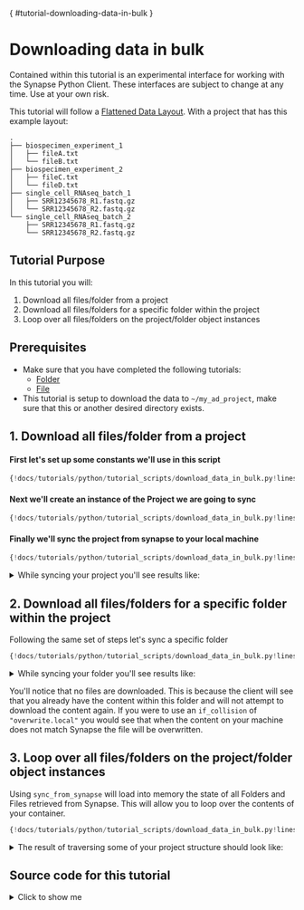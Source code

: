 [](){ #tutorial-downloading-data-in-bulk }
# Downloading data in bulk
Contained within this tutorial is an experimental interface for working with the
Synapse Python Client. These interfaces are subject to change at any time.
Use at your own risk.


This tutorial will follow a
[Flattened Data Layout](../../explanations/structuring_your_project.md#flattened-data-layout-example).
With a project that has this example layout:
```
.
├── biospecimen_experiment_1
│   ├── fileA.txt
│   └── fileB.txt
├── biospecimen_experiment_2
│   ├── fileC.txt
│   └── fileD.txt
├── single_cell_RNAseq_batch_1
│   ├── SRR12345678_R1.fastq.gz
│   └── SRR12345678_R2.fastq.gz
└── single_cell_RNAseq_batch_2
    ├── SRR12345678_R1.fastq.gz
    └── SRR12345678_R2.fastq.gz
```

## Tutorial Purpose
In this tutorial you will:

1. Download all files/folder from a project
1. Download all files/folders for a specific folder within the project
1. Loop over all files/folders on the project/folder object instances


## Prerequisites
* Make sure that you have completed the following tutorials:
    * [Folder](./folder.md)
    * [File](./file.md)
* This tutorial is setup to download the data to `~/my_ad_project`, make sure that this or
another desired directory exists.


## 1. Download all files/folder from a project

#### First let's set up some constants we'll use in this script
```python
{!docs/tutorials/python/tutorial_scripts/download_data_in_bulk.py!lines=5-19}
```

#### Next we'll create an instance of the Project we are going to sync
```python
{!docs/tutorials/python/tutorial_scripts/download_data_in_bulk.py!lines=20-22}
```

#### Finally we'll sync the project from synapse to your local machine
```python
{!docs/tutorials/python/tutorial_scripts/download_data_in_bulk.py!lines=23-28}
```

<details class="example">
  <summary>While syncing your project you'll see results like:</summary>
```
Syncing Project (syn53185532:My uniquely named project about Alzheimer's Disease) from Synapse.
Syncing Folder (syn53205630:experiment_notes) from Synapse.
Syncing Folder (syn53205632:notes_2022) from Synapse.
Syncing Folder (syn53205629:single_cell_RNAseq_batch_1) from Synapse.
Syncing Folder (syn53205656:single_cell_RNAseq_batch_2) from Synapse.
Syncing Folder (syn53205631:notes_2023) from Synapse.
Downloading  [####################]100.00%   4.0bytes/4.0bytes (1.8kB/s) fileA.txt Done...
Downloading  [####################]100.00%   3.0bytes/3.0bytes (1.1kB/s) SRR92345678_R1.fastq.gz Done...
Downloading  [####################]100.00%   4.0bytes/4.0bytes (1.7kB/s) SRR12345678_R1.fastq.gz Done...
Downloading  [####################]100.00%   4.0bytes/4.0bytes (1.9kB/s) fileC.txt Done...
Downloading  [####################]100.00%   4.0bytes/4.0bytes (2.7kB/s) fileB.txt Done...
Downloading  [####################]100.00%   4.0bytes/4.0bytes (2.7kB/s) SRR12345678_R2.fastq.gz Done...
Downloading  [####################]100.00%   4.0bytes/4.0bytes (2.6kB/s) SRR12345678_R2.fastq.gz Done...
Downloading  [####################]100.00%   4.0bytes/4.0bytes (1.8kB/s) SRR12345678_R1.fastq.gz Done...
Downloading  [####################]100.00%   3.0bytes/3.0bytes (1.5kB/s) SRR92345678_R2.fastq.gz Done...
Downloading  [####################]100.00%   4.0bytes/4.0bytes (1.6kB/s) fileD.txt Done...
['single_cell_RNAseq_batch_2', 'single_cell_RNAseq_batch_1', 'experiment_notes']
```
</details>

## 2. Download all files/folders for a specific folder within the project

Following the same set of steps let's sync a specific folder

```python
{!docs/tutorials/python/tutorial_scripts/download_data_in_bulk.py!lines=30-36}
```

<details class="example">
  <summary>While syncing your folder you'll see results like:</summary>
```
Syncing Folder (syn53205630:experiment_notes) from Synapse.
Syncing Folder (syn53205632:notes_2022) from Synapse.
Syncing Folder (syn53205631:notes_2023) from Synapse.
['notes_2022', 'notes_2023']
```
</details>


You'll notice that no files are downloaded. This is because the client will
see that you already have the content within this folder and will not attempt to
download the content again. If you were to use an `if_collision` of `"overwrite.local"`
you would see that when the content on your machine does not match Synapse the file
will be overwritten.

## 3. Loop over all files/folders on the project/folder object instances
Using `sync_from_synapse` will load into memory the state of all Folders and Files
retrieved from Synapse. This will allow you to loop over the contents of your container.

```python
{!docs/tutorials/python/tutorial_scripts/download_data_in_bulk.py!lines=37-47}
```

<details class="example">
  <summary>The result of traversing some of your project structure should look like:</summary>
```
Folder at root: experiment_notes
Folder in experiment_notes: notes_2022
File in notes_2022: fileA.txt
File in notes_2022: fileB.txt
Folder in experiment_notes: notes_2023
File in notes_2023: fileC.txt
File in notes_2023: fileD.txt
Folder at root: single_cell_RNAseq_batch_1
File in single_cell_RNAseq_batch_1: SRR12345678_R1.fastq.gz
File in single_cell_RNAseq_batch_1: SRR12345678_R2.fastq.gz
File in single_cell_RNAseq_batch_1: SRR92345678_R1.fastq.gz
File in single_cell_RNAseq_batch_1: SRR92345678_R2.fastq.gz
Folder at root: single_cell_RNAseq_batch_2
File in single_cell_RNAseq_batch_2: SRR12345678_R1.fastq.gz
File in single_cell_RNAseq_batch_2: SRR12345678_R2.fastq.gz
```
</details>

## Source code for this tutorial

<details class="quote">
  <summary>Click to show me</summary>

```python
{!docs/tutorials/python/tutorial_scripts/download_data_in_bulk.py!}
```
</details>
